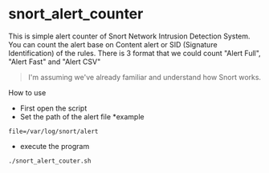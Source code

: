 # snort_alert_counter
This is simple alert counter of Snort Network Intrusion Detection System.
You can count the alert base on Content alert or SID (Signature Identification) of the rules.
There is 3 format that we could count "Alert Full", "Alert Fast" and "Alert CSV"
> I'm assuming we've already familiar and understand how Snort works.


How to use
* First open the script
* Set the path of the alert file *example
```
file=/var/log/snort/alert
```
* execute the program
```
./snort_alert_couter.sh
```
